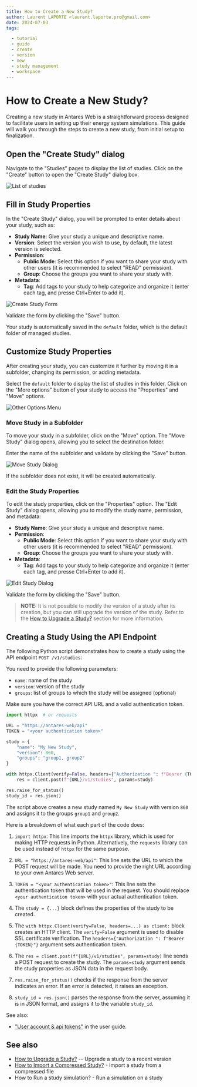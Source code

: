 ```yaml
---
title: How to Create a New Study?
author: Laurent LAPORTE <laurent.laporte.pro@gmail.com>
date: 2024-07-03
tags:

  - tutorial
  - guide
  - create
  - version
  - new
  - study management
  - workspace
---
```


# How to Create a New Study?

Creating a new study in Antares Web is a straightforward process designed to facilitate users in setting up their energy
system simulations.
This guide will walk you through the steps to create a new study, from initial setup to finalization.

## Open the "Create Study" dialog

Navigate to the "Studies" pages to display the list of studies.
Click on the "Create" button to open the "Create Study" dialog box.

![List of studies](../assets/media/how-to/study-create-button.png)

## Fill in Study Properties

In the "Create Study" dialog, you will be prompted to enter details about your study, such as:

- **Study Name**: Give your study a unique and descriptive name.
- **Version**: Select the version you wish to use, by default, the latest version is selected.
- **Permission**:
    - **Public Mode**: Select this option if you want to share your study with other users (it is recommended to
      select "READ" permission).
    - **Group**: Choose the groups you want to share your study with.
- **Metadata**:
    - **Tag**: Add tags to your study to help categorize and organize it (enter each tag, and presse Ctrl+Enter to add
      it).

![Create Study Form](../assets/media/how-to/study-create-form.png)

Validate the form by clicking the "Save" button.

Your study is automatically saved in the `default` folder, which is the default folder of managed studies.

## Customize Study Properties

After creating your study, you can customize it further by moving it in a subfolder, changing its permission, or adding
metadata.

Select the `default` folder to display the list of studies in this folder.
Click on the "More options" button of your study to access the "Properties" and "Move" options.

![Other Options Menu](../assets/media/how-to/study-create-other-options.png)

### Move Study in a Subfolder

To move your study in a subfolder, click on the "Move" option.
The "Move Study" dialog opens, allowing you to select the destination folder.

Enter the name of the subfolder and validate by clicking the "Save" button.

![Move Study Dialog](../assets/media/how-to/study-creation-move-to-subfolder.png)

If the subfolder does not exist, it will be created automatically.

### Edit the Study Properties

To edit the study properties, click on the "Properties" option.
The "Edit Study" dialog opens, allowing you to modify the study name, permission, and metadata:

- **Study Name**: Give your study a unique and descriptive name.
- **Permission**:
    - **Public Mode**: Select this option if you want to share your study with other users (it is recommended to
      select "READ" permission).
    - **Group**: Choose the groups you want to share your study with.
- **Metadata**:
    - **Tag**: Add tags to your study to help categorize and organize it (enter each tag, and presse Ctrl+Enter to add
      it).

![Edit Study Dialog](../assets/media/how-to/study-creation-edit-properties.png)

Validate the form by clicking the "Save" button.

> **NOTE:** It is not possible to modify the version of a study after its creation,
> but you can still upgrade the version of the study.
> Refer to the [How to Upgrade a Study?](studies-upgrade.md) section for more information.

## Creating a Study Using the API Endpoint

The following Python script demonstrates how to create a study using the API endpoint `POST /v1/studies`:

You need to provide the following parameters:

- `name`: name of the study
- `version`: version of the study
- `groups`: list of groups to which the study will be assigned (optional)

Make sure you have the correct API URL and a valid authentication token.

```python
import httpx  # or requests

URL = "https://antares-web/api"
TOKEN = "<your authentication token>"

study = {
    "name": "My New Study",
    "version": 860,
    "groups": "group1, group2"
}

with httpx.Client(verify=False, headers={"Authorization ": f"Bearer {TOKEN}"}) as client:
    res = client.post(f"{URL}/v1/studies", params=study)

res.raise_for_status()
study_id = res.json()
```

The script above creates a new study named `My New Study` with version `860` and assigns it to the groups `group1`
and `group2`.

Here is a breakdown of what each part of the code does:

1. `import httpx`: This line imports the `httpx` library, which is used for making HTTP requests in Python.
   Alternatively, the `requests` library can be used instead of `httpx` for the same purpose.

2. `URL = "https://antares-web/api"`: This line sets the URL to which the POST request will be made.
   You need to provide the right URL according to your own Antares Web server.

3. `TOKEN = "<your authentication token>"`: This line sets the authentication token that will be used in the request.
   You should replace `<your authentication token>` with your actual authentication token.

4. The `study = {...}` block defines the properties of the study to be created.

5. The `with httpx.Client(verify=False, headers=...) as client:` block creates an HTTP client.
   The `verify=False` argument is used to disable SSL certificate verification.
   The `headers={"Authorization ": f"Bearer {TOKEN}"}` argument sets authentication token.

6. The `res = client.post(f"{URL}/v1/studies", params=study)` line sends a POST request to create the study.
   The `params=study` argument sends the study properties as JSON data in the request body.

7. `res.raise_for_status()` checks if the response from the server indicates an error.
   If an error is detected, it raises an exception.

8. `study_id = res.json()` parses the response from the server, assuming it is in JSON format,
   and assigns it to the variable `study_id`.

See also:

- ["User account & api tokens"](../user-guide/1-interface.md#user-account-and-api-tokens) in the user guide.

## See also

- [How to Upgrade a Study?](studies-upgrade.md) -- Upgrade a study to a recent version
- [How to Import a Compressed Study?](studies-import.md) - Import a study from a compressed file
- How to Run a study simulation? - Run a simulation on a study
